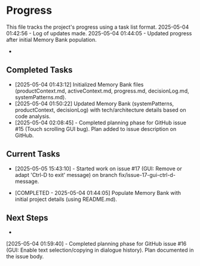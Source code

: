 # Progress

This file tracks the project's progress using a task list format.
2025-05-04 01:42:56 - Log of updates made.
2025-05-04 01:44:05 - Updated progress after initial Memory Bank population.

*

## Completed Tasks

*   [2025-05-04 01:43:12] Initialized Memory Bank files (productContext.md, activeContext.md, progress.md, decisionLog.md, systemPatterns.md).
*   [2025-05-04 01:50:22] Updated Memory Bank (systemPatterns, productContext, decisionLog) with tech/architecture details based on code analysis.
*   [2025-05-04 02:08:45] - Completed planning phase for GitHub issue #15 (Touch scrolling GUI bug). Plan added to issue description on GitHub.

## Current Tasks
*   [2025-05-05 15:43:10] - Started work on issue #17 (GUI: Remove or adapt 'Ctrl-D to exit' message) on branch fix/issue-17-gui-ctrl-d-message.

*   [COMPLETED - 2025-05-04 01:44:05] Populate Memory Bank with initial project details (using README.md).

## Next Steps

*
[2025-05-04 01:59:40] - Completed planning phase for GitHub issue #16 (GUI: Enable text selection/copying in dialogue history). Plan documented in the issue body.